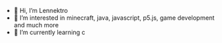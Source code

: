 - 👋 Hi, I’m Lennektro
- 👀 I’m interested in minecraft, java, javascript, p5.js, game development and much more
- 🌱 I’m currently learning c

<!---
Lennektro-Official/Lennektro-Official is a ✨ special ✨ repository because its `README.md` (this file) appears on your GitHub profile.
You can click the Preview link to take a look at your changes.
--->
